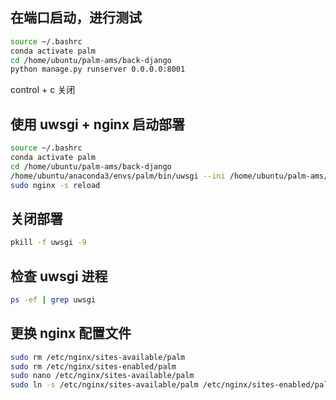 ## 在端口启动，进行测试
``` bash
source ~/.bashrc
conda activate palm
cd /home/ubuntu/palm-ams/back-django
python manage.py runserver 0.0.0.0:8001
```
control + c 关闭

## 使用 uwsgi + nginx 启动部署
``` bash
source ~/.bashrc
conda activate palm
cd /home/ubuntu/palm-ams/back-django
/home/ubuntu/anaconda3/envs/palm/bin/uwsgi --ini /home/ubuntu/palm-ams/back-django/palm.ini
sudo nginx -s reload
```

## 关闭部署
``` bash
pkill -f uwsgi -9
```

## 检查 uwsgi 进程
``` bash
ps -ef | grep uwsgi
```

## 更换 nginx 配置文件
``` bash
sudo rm /etc/nginx/sites-available/palm
sudo rm /etc/nginx/sites-enabled/palm
sudo nano /etc/nginx/sites-available/palm
sudo ln -s /etc/nginx/sites-available/palm /etc/nginx/sites-enabled/palm
```
